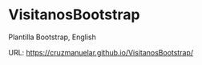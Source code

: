 # VisitanosBootstrap

Plantilla Bootstrap, English

URL: https://cruzmanuelar.github.io/VisitanosBootstrap/
